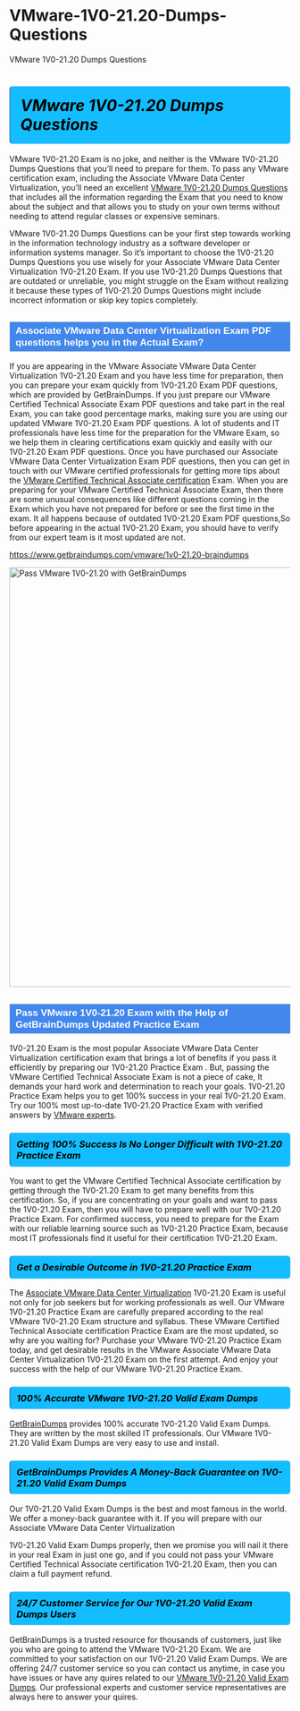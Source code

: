 # VMware-1V0-21.20-Dumps-Questions
VMware 1V0-21.20 Dumps Questions
<h1><strong><span style="display: block; color: #000000; background: #14BDFF; border: 0.5px solid #AED6F1; border-left: 3px solid #3498DB; padding: .6em; border-radius: 6px;">                     <em>VMware 1V0-21.20 <span class="exam_variation">Dumps Questions</span> </em>                </span></strong>            </h1>                        <p>VMware 1V0-21.20 Exam is no joke, and neither is the VMware 1V0-21.20 <span class="exam_variation">Dumps Questions</span> that you’ll need to prepare for them. To pass any VMware certification exam,             including the Associate VMware Data Center Virtualization, you’ll need an excellent <a href="https://www.getbraindumps.com/vmware/1v0-21.20-braindumps">VMware 1V0-21.20 <span class="exam_variation">Dumps Questions</span></a> that includes             all the information regarding the Exam that you need to know about the subject and that allows you to study on your own terms             without needing to attend regular classes or expensive seminars.</p>                        <p>VMware 1V0-21.20 <span class="exam_variation">Dumps Questions</span> can be your first step towards working in the information technology industry as a software developer or             information systems manager. So it’s important to choose the 1V0-21.20 <span class="exam_variation">Dumps Questions</span> you use wisely for your             Associate VMware Data Center Virtualization 1V0-21.20 Exam. If you use 1V0-21.20 <span class="exam_variation">Dumps Questions</span>             that are outdated or unreliable, you might struggle on the Exam without realizing it because these types of 1V0-21.20 <span class="exam_variation">Dumps Questions</span>             might include incorrect information or skip key topics completely.</p>                        <h2 style="background: #4287ec; border: 1px solid #cccccc; padding: 5px 10px;">                <span style="color: #ffffff;">                    <span style="font-size: 11pt;">                        <span style="line-height: normal;">                            <span style="font-family: Calibri,sans-serif;">                                <strong>                                    <span style="font-size: 13.0pt;">Associate VMware Data Center Virtualization <span class="exam_variation2">Exam PDF questions</span> helps you in the Actual Exam?</span>                                </strong>                            </span>                        </span>                    </span>                </span>            </h2>                        <p>If you are appearing in the VMware Associate VMware Data Center Virtualization 1V0-21.20 Exam and             you have less time for preparation, then you can prepare your exam quickly from 1V0-21.20 <span class="exam_variation2">Exam PDF questions</span>, which are provided by GetBrainDumps.             If you just prepare our VMware Certified Technical Associate <span class="exam_variation2">Exam PDF questions</span> and take part in the real Exam, you can take good percentage marks, making sure you are             using our updated VMware 1V0-21.20 <span class="exam_variation2">Exam PDF questions</span>. A lot of students and IT professionals have less time for the preparation for the VMware Exam,             so we help them in clearing certifications exam quickly and easily with our 1V0-21.20 <span class="exam_variation2">Exam PDF questions</span>. Once you have purchased our             Associate VMware Data Center Virtualization <span class="exam_variation2">Exam PDF questions</span>, then you can get in touch with our             VMware certified professionals for getting more tips about the <a href="https://www.getbraindumps.com/vmware/vmware-certified-technical-associate-braindumps.html">VMware Certified Technical Associate certification</a> Exam. When you are preparing for your              VMware Certified Technical Associate Exam, then there are some unusual consequences like different questions coming in the Exam which you have not prepared            for before or see the first time in the exam. It all happens because of outdated 1V0-21.20 <span class="exam_variation2">Exam PDF questions</span>,So before appearing in the actual             1V0-21.20 Exam, you should have to verify from our expert team is it most updated are not.</p>                        <p><a href="https://www.getbraindumps.com/vmware/1v0-21.20-braindumps">https://www.getbraindumps.com/vmware/1v0-21.20-braindumps</a></p>                        <p><a href="https://www.getbraindumps.com/"><img src="https://www.getbraindumps.com/images/get-updated-exam-questions-with-discount-getbraindumps.jpg" class="postImage" alt="Pass VMware 1V0-21.20 with GetBrainDumps" width="750"></a></p>                            <h2 style="background: #4287ec; border: 1px solid #cccccc; padding: 5px 10px;">                <span style="color: #ffffff;">                    <span style="font-size: 11pt;">                        <span style="line-height: normal;">                            <span style="font-family: Calibri,sans-serif;">                                <strong>                                    <span style="font-size: 13.0pt;">Pass VMware 1V0-21.20 Exam with the Help of GetBrainDumps Updated <span class="exam_variation3">Practice Exam</span></span>                                </strong>                            </span>                        </span>                    </span>                </span>            </h2>                        <p>1V0-21.20 Exam is the most popular Associate VMware Data Center Virtualization certification exam that brings a             lot of benefits if you pass it efficiently by preparing our 1V0-21.20 <span class="exam_variation3">Practice Exam</span> . But, passing the VMware Certified Technical Associate Exam is not a piece of cake,             It demands your hard work and determination to reach your goals. 1V0-21.20 <span class="exam_variation3">Practice Exam</span> helps you to get 100% success in your real 1V0-21.20 Exam.             Try our 100% most up-to-date 1V0-21.20 <span class="exam_variation3">Practice Exam</span> with verified answers by <a href="https://www.getbraindumps.com/vmware-braindumps.html">VMware experts</a>.</p>                        <h3>                <strong>                    <span style="display: block; color: #000000; background: #14BDFF; border: 0.5px solid #AED6F1; border-left: 3px solid #3498DB; padding: .6em; border-radius: 6px;">                        <em>Getting 100% Success Is No Longer Difficult with 1V0-21.20 <span class="exam_variation3">Practice Exam</span></em>                    </span>                </strong>            </h3>                        <p>You want to get the VMware Certified Technical Associate certification by getting through the 1V0-21.20 Exam to get many benefits from this certification.             So, if you are concentrating on your goals and want to pass the 1V0-21.20 Exam, then you will have to prepare well with our 1V0-21.20 <span class="exam_variation3">Practice Exam</span>.             For confirmed success, you need to prepare for the Exam with our reliable learning source such as 1V0-21.20 <span class="exam_variation3">Practice Exam</span>, because most             IT professionals find it useful for their certification 1V0-21.20 Exam.</p>                        <h3>                <strong>                    <span style="display: block; color: #000000; background: #14BDFF; border: 0.5px solid #AED6F1; border-left: 3px solid #3498DB; padding: .6em; border-radius: 6px;">                        <em>Get a Desirable Outcome in 1V0-21.20 <span class="exam_variation3">Practice Exam</span></em>                    </span>                </strong>            </h3>                        <p>The <a href="https://www.getbraindumps.com/vmware/1v0-21.20-braindumps">Associate VMware Data Center Virtualization</a> 1V0-21.20 Exam is useful not only for job seekers but             for working professionals as well. Our VMware 1V0-21.20 <span class="exam_variation3">Practice Exam</span> are carefully prepared according to the real VMware 1V0-21.20 Exam structure and syllabus.             These VMware Certified Technical Associate certification <span class="exam_variation3">Practice Exam</span> are the most updated, so why are you waiting for? Purchase your VMware 1V0-21.20 <span class="exam_variation3">Practice Exam</span> today,             and get desirable results in the VMware Associate VMware Data Center Virtualization 1V0-21.20 Exam on the first attempt.             And enjoy your success with the help of our VMware 1V0-21.20 <span class="exam_variation3">Practice Exam</span>.</p>                        <h3>                <strong>                    <span style="display: block; color: #000000; background: #14BDFF; border: 0.5px solid #AED6F1; border-left: 3px solid #3498DB; padding: .6em; border-radius: 6px;">                        <em>100% Accurate VMware 1V0-21.20 <span class="exam_variation4">Valid Exam Dumps</span></em>                    </span>                </strong>            </h3>                        <p><a href="https://www.getbraindumps.com/">GetBrainDumps</a> provides 100% accurate 1V0-21.20 <span class="exam_variation4">Valid Exam Dumps</span>. They are written by the most skilled IT professionals.             Our VMware 1V0-21.20 <span class="exam_variation4">Valid Exam Dumps</span> are very easy to use and install.</p>                        <h3>                <strong>                    <span style="display: block; color: #000000; background: #14BDFF; border: 0.5px solid #AED6F1; border-left: 3px solid #3498DB; padding: .6em; border-radius: 6px;">                        <em>GetBrainDumps Provides A Money-Back Guarantee on  1V0-21.20 <span class="exam_variation4">Valid Exam Dumps</span></em>                    </span>                </strong>            </h3>                        <p>Our 1V0-21.20 <span class="exam_variation4">Valid Exam Dumps</span> is the best and most famous in the world. We offer a money-back guarantee with it.             If you will prepare with our Associate VMware Data Center Virtualization</p>            <p>1V0-21.20 <span class="exam_variation4">Valid Exam Dumps</span> properly, then we promise you will nail it there in your real Exam in just one go, and             if you could not pass your VMware Certified Technical Associate certification 1V0-21.20 Exam, then you can claim a full payment refund.</p>                        <h3>                <strong>                    <span style="display: block; color: #000000; background: #14BDFF; border: 0.5px solid #AED6F1; border-left: 3px solid #3498DB; padding: .6em; border-radius: 6px;">                        <em>24/7 Customer Service for Our 1V0-21.20 <span class="exam_variation4">Valid Exam Dumps</span> Users</em>                    </span>                </strong>            </h3>                        <p>GetBrainDumps is a trusted resource for thousands of customers, just like you who are going to attend the VMware 1V0-21.20 Exam.             We are committed to your satisfaction on our 1V0-21.20 <span class="exam_variation4">Valid Exam Dumps</span>. We are offering 24/7 customer service so you can contact us anytime,             in case you have issues or have any quires related to our <a href="https://www.getbraindumps.com/vmware/1v0-21.20-braindumps">VMware 1V0-21.20 <span class="exam_variation4">Valid Exam Dumps</span></a>. Our professional experts and customer service             representatives are always here to answer your quires.</p>                    
